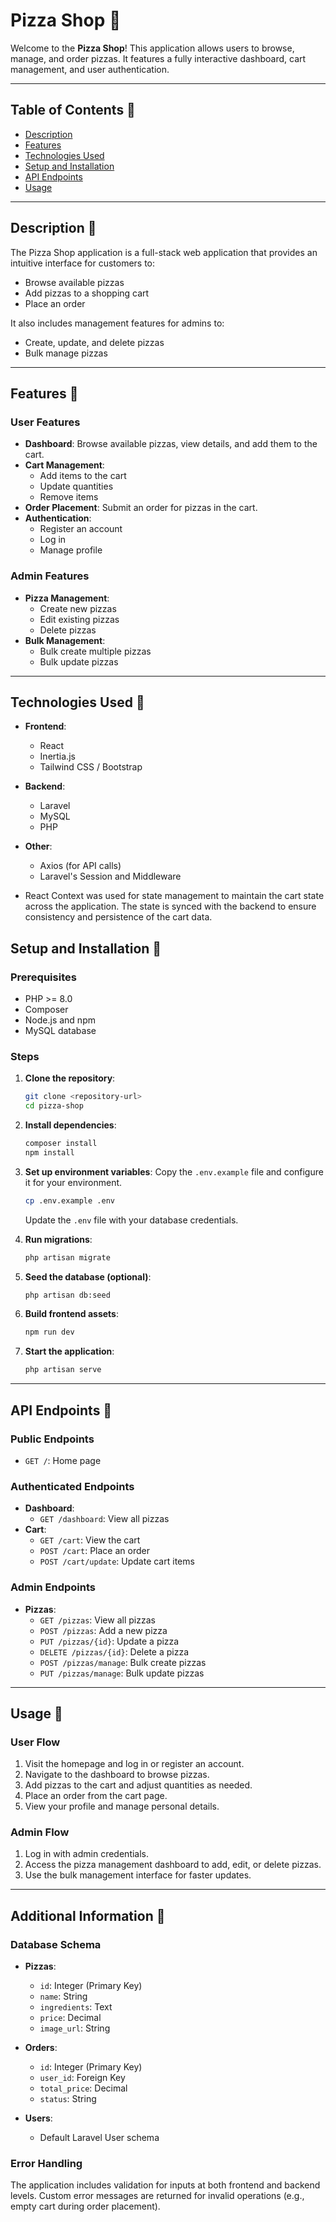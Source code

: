 # Pizza Shop 🍕

Welcome to the **Pizza Shop**! This application allows users to browse, manage, and order pizzas. It features a fully interactive dashboard, cart management, and user authentication.

---

## Table of Contents 🍕

-   [Description](#description)
-   [Features](#features)
-   [Technologies Used](#technologies-used)
-   [Setup and Installation](#setup-and-installation)
-   [API Endpoints](#api-endpoints)
-   [Usage](#usage)

---

## Description 🍕

The Pizza Shop application is a full-stack web application that provides an intuitive interface for customers to:

-   Browse available pizzas
-   Add pizzas to a shopping cart
-   Place an order

It also includes management features for admins to:

-   Create, update, and delete pizzas
-   Bulk manage pizzas

---

## Features 🍕

### User Features

-   **Dashboard**: Browse available pizzas, view details, and add them to the cart.
-   **Cart Management**:
    -   Add items to the cart
    -   Update quantities
    -   Remove items
-   **Order Placement**: Submit an order for pizzas in the cart.
-   **Authentication**:
    -   Register an account
    -   Log in
    -   Manage profile

### Admin Features

-   **Pizza Management**:
    -   Create new pizzas
    -   Edit existing pizzas
    -   Delete pizzas
-   **Bulk Management**:
    -   Bulk create multiple pizzas
    -   Bulk update pizzas

---

## Technologies Used 🍕

-   **Frontend**:
    -   React
    -   Inertia.js
    -   Tailwind CSS / Bootstrap
-   **Backend**:
    -   Laravel
    -   MySQL
    -   PHP
-   **Other**:

    -   Axios (for API calls)
    -   Laravel's Session and Middleware

-   React Context was used for state management to maintain the cart state across the application. The state is synced with the backend to ensure consistency and persistence of the cart data.

## Setup and Installation 🍕

### Prerequisites

-   PHP >= 8.0
-   Composer
-   Node.js and npm
-   MySQL database

### Steps

1. **Clone the repository**:

    ```bash
    git clone <repository-url>
    cd pizza-shop
    ```

2. **Install dependencies**:

    ```bash
    composer install
    npm install
    ```

3. **Set up environment variables**:
   Copy the `.env.example` file and configure it for your environment.

    ```bash
    cp .env.example .env
    ```

    Update the `.env` file with your database credentials.

4. **Run migrations**:

    ```bash
    php artisan migrate
    ```

5. **Seed the database (optional)**:

    ```bash
    php artisan db:seed
    ```

6. **Build frontend assets**:

    ```bash
    npm run dev
    ```

7. **Start the application**:
    ```bash
    php artisan serve
    ```

---

## API Endpoints 🍕

### Public Endpoints

-   `GET /`: Home page

### Authenticated Endpoints

-   **Dashboard**:
    -   `GET /dashboard`: View all pizzas
-   **Cart**:
    -   `GET /cart`: View the cart
    -   `POST /cart`: Place an order
    -   `POST /cart/update`: Update cart items

### Admin Endpoints

-   **Pizzas**:
    -   `GET /pizzas`: View all pizzas
    -   `POST /pizzas`: Add a new pizza
    -   `PUT /pizzas/{id}`: Update a pizza
    -   `DELETE /pizzas/{id}`: Delete a pizza
    -   `POST /pizzas/manage`: Bulk create pizzas
    -   `PUT /pizzas/manage`: Bulk update pizzas

---

## Usage 🍕

### User Flow

1. Visit the homepage and log in or register an account.
2. Navigate to the dashboard to browse pizzas.
3. Add pizzas to the cart and adjust quantities as needed.
4. Place an order from the cart page.
5. View your profile and manage personal details.

### Admin Flow

1. Log in with admin credentials.
2. Access the pizza management dashboard to add, edit, or delete pizzas.
3. Use the bulk management interface for faster updates.

---

## Additional Information 🍕

### Database Schema

-   **Pizzas**:

    -   `id`: Integer (Primary Key)
    -   `name`: String
    -   `ingredients`: Text
    -   `price`: Decimal
    -   `image_url`: String

-   **Orders**:

    -   `id`: Integer (Primary Key)
    -   `user_id`: Foreign Key
    -   `total_price`: Decimal
    -   `status`: String

-   **Users**:
    -   Default Laravel User schema

### Error Handling

The application includes validation for inputs at both frontend and backend levels. Custom error messages are returned for invalid operations (e.g., empty cart during order placement).
